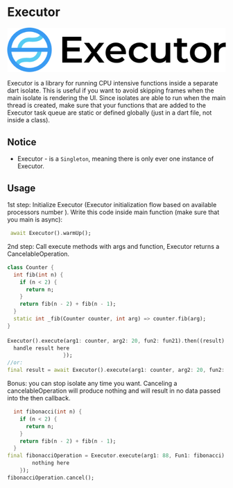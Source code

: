 # Executor

![GitHub Logo](images/logo2.jpg)

Executor is a library for running CPU intensive functions inside a separate dart isolate. This is useful if you want to avoid skipping frames when the main isolate is rendering the UI. Since isolates are able to run when the main thread is created, make sure that your functions that are added to the Executor task queue are static or defined globally (just in a dart file, not inside a class).

## Notice

- Executor - is a `Singleton`, meaning there is only ever one instance of Executor.

## Usage

1st step: Initialize Executor (Executor initialization flow based on available processors number ). Write this code inside main function (make sure that you main is async):

```dart
 await Executor().warmUp();
```

2nd step: Call execute methods with args and function, Executor returns a CancelableOperation.

```dart
class Counter {
  int fib(int n) {
    if (n < 2) {
      return n;
    }
    return fib(n - 2) + fib(n - 1);
  }
  static int _fib(Counter counter, int arg) => counter.fib(arg);
}

Executor().execute(arg1: counter, arg2: 20, fun2: fun21).then((result) {
  handle result here
                  });
//or:
final result = await Executor().execute(arg1: counter, arg2: 20, fun2: fun21);
```

Bonus: you can stop isolate any time you want. Canceling a cancelableOperation will produce nothing
and will result in no data passed into the then callback.

```dart
  int fibonacci(int n) {
    if (n < 2) {
      return n;
    }
    return fib(n - 2) + fib(n - 1);
  }
final fibonacciOperation = Executor.execute(arg1: 88, Fun1: fibonacci).then((data){
        nothing here
    });
fibonacciOperation.cancel();
```

